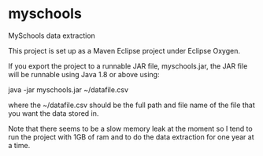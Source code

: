 # myschools
MySchools data extraction

This project is set up as a Maven Eclipse project under Eclipse Oxygen.

If you export the project to a runnable JAR file, myschools.jar, the JAR file will be runnable using Java 1.8 or above using:

java -jar myschools.jar ~/datafile.csv

where the ~/datafile.csv should be the full path and file name of the file that you want the data stored in.

Note that there seems to be a slow memory leak at the moment so I tend to run the project with 1GB of ram and to do 
the data extraction for one year at a time.

